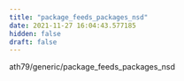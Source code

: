 ```yaml
---
title: "package_feeds_packages_nsd"
date: 2021-11-27 16:04:43.577185
hidden: false
draft: false
---
```


ath79/generic/package_feeds_packages_nsd

